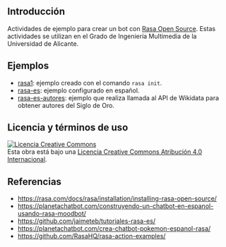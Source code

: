 ## Introducción
Actividades de ejemplo para crear un bot con [Rasa Open Source](https://rasa.com/docs/rasa/). Estas actividades se utilizan en el Grado de Ingeniería Multimedia de la Universidad de Alicante.

## Ejemplos

- [rasa1](rasa1): ejemplo creado con el comando `rasa init`.
- [rasa-es](rasa-es): ejemplo configurado en español.
- [rasa-es-autores](rasa-es-autores): ejemplo que realiza llamada al API de Wikidata para obtener autores del Siglo de Oro.

## Licencia y términos de uso
<a rel="license" href="http://creativecommons.org/licenses/by/4.0/"><img alt="Licencia Creative Commons" style="border-width:0" src="https://i.creativecommons.org/l/by/4.0/80x15.png" /></a><br />Esta obra está bajo una <a rel="license" href="http://creativecommons.org/licenses/by/4.0/">Licencia Creative Commons Atribución 4.0 Internacional</a>.

## Referencias
- https://rasa.com/docs/rasa/installation/installing-rasa-open-source/
- https://planetachatbot.com/construyendo-un-chatbot-en-espanol-usando-rasa-moodbot/
- https://github.com/jaimeteb/tutoriales-rasa-es/
- https://planetachatbot.com/crea-chatbot-pokemon-espanol-rasa/
- https://github.com/RasaHQ/rasa-action-examples/
